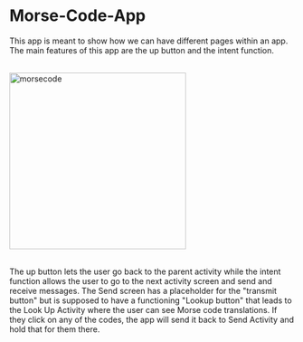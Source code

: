 # Morse-Code-App
This app is meant to show how we can have different pages within an app. The main features of this app are the up button and the intent function.
<br>
<br>

<img width="312" alt="morsecode" src="https://user-images.githubusercontent.com/113325214/189572237-2e153f57-0ed8-4fcd-aa8a-6edc3f0fa79c.png">
<br><br>

The up button lets the user go back to the parent activity while the intent function allows the user to go to the next activity screen and send and receive messages. 
The Send screen has a placeholder for the "transmit button" but is supposed to have a functioning "Lookup button" that leads to the Look Up Activity where the user can see Morse code translations. If they click on any of the codes, the app will send it back to Send Activity and hold that for them there. 
